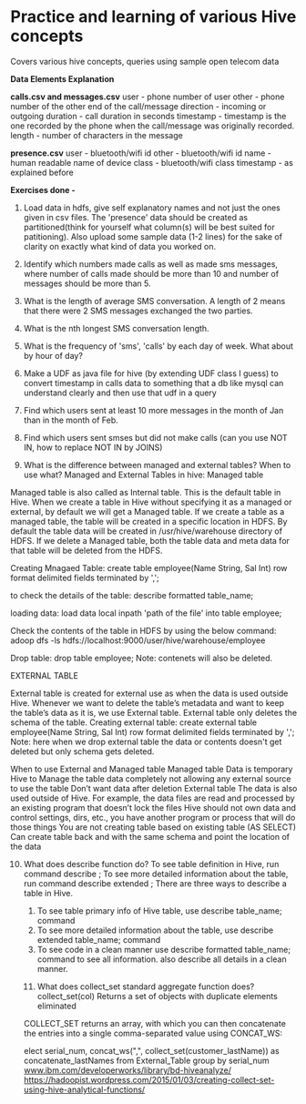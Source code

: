 # Practice and learning of various Hive concepts
Covers various hive concepts, queries using sample open telecom data

**Data Elements Explanation**

**calls.csv and messages.csv**
user - phone number of user
other - phone number of the other end of the call/message
direction - incoming or outgoing
duration - call duration in seconds
timestamp - timestamp is the one recorded by the phone when the call/message was originally recorded.
length - number of characters in the message

**presence.csv**
user - bluetooth/wifi id
other - bluetooth/wifi id
name - human readable name of device
class - bluetooth/wifi class
timestamp - as explained before

**Exercises done -**
1. Load data in hdfs, give self explanatory names and not just the ones given in csv files. The 'presence' data should be created as partitioned(think for yourself what column(s) will be best suited for patitioning). Also upload some sample data (1-2 lines) for the sake of clarity on exactly what kind of data you worked on.

2. Identify which numbers made calls as well as made sms messages, where number of calls made should be more than 10 and number of messages should be more than 5.

3. What is the length of average SMS conversation. A length of 2 means that there were 2 SMS messages exchanged the two parties.

4. What is the nth longest SMS conversation length.

5. What is the frequency of 'sms', 'calls' by each day of week. What about by hour of day?

6. Make a UDF as java file for hive (by extending UDF class I guess) to convert timestamp in calls data to something that a db like mysql can understand clearly and then use that udf in a query

7. Find which users sent at least 10 more messages in the month of Jan than in the month of Feb.

8. Find which users sent smses but did not make calls (can you use NOT IN, how to replace NOT IN by JOINS)

9. What is the difference between managed and external tables? When to use what?
Managed and External Tables in hive:
Managed table

Managed table is also called as Internal table. This is the default table in Hive. When we create a table in Hive without specifying it as a managed or external, by default we will get a Managed table.
If we create a table as a managed table, the table will be created in a specific location in HDFS.
By default the table data will be created in /usr/hive/warehouse directory of HDFS.
If we delete a Managed table, both the table data and meta data for that table will be deleted from the HDFS.

Creating Mnagaed Table:
create table employee(Name String, Sal Int) row format delimited fields terminated by ',';

to check the details of the table:
describe formatted table_name;

loading data:
load data local inpath 'path of the file' into table employee;

Check the contents of the table in HDFS by using the below command:
adoop dfs -ls hdfs://localhost:9000/user/hive/warehouse/employee

Drop table:
drop table employee;
Note: contenets will also be deleted.

EXTERNAL TABLE

External table is created for external use as when the data is used outside Hive. Whenever we want to delete the table’s metadata and want to keep the table’s data as it is, we use External table. External table only deletes the schema of the table.
Creating external table:
create external table employee(Name String, Sal Int) row format delimited fields terminated by ',';
Note: here when we drop external table the data or contents doesn't get deleted but only schema gets deleted.

When to use External and Managed table
Managed table
    Data is temporary
    Hive to Manage the table data completely not allowing any external source to use the table
    Don’t want data after deletion
External table
    The data is also used outside of Hive. For example, the data files are read and processed by an existing program that doesn’t lock the files
    Hive should not own data and control settings, dirs, etc., you have another program or process that will do those things
    You are not creating table based on existing table (AS SELECT)
    Can create table back and with the same schema and point the location of the data
    
10. What does describe function do?
To see table definition in Hive, run command
    describe <table name>;
To see more detailed information about the table, run command
    describe extended <tablename>;
There are three ways to describe a table in Hive.

1) To see table primary info of Hive table, use describe table_name; command
2) To see more detailed information about the table, use describe extended table_name; command
3) To see code in a clean manner use describe formatted table_name; command to see all information. also describe all details in a clean manner.

11. What does collect_set standard aggregate function does?
collect_set(col) 	Returns a set of objects with duplicate elements eliminated

COLLECT_SET returns an array, with which you can then concatenate the entries into a single comma-separated value using CONCAT_WS:

elect serial_num, concat_ws(",", collect_set(customer_lastName)) as concatenate_lastNames from External_Table group by serial_num
www.ibm.com/developerworks/library/bd-hiveanalyze/
https://hadoopist.wordpress.com/2015/01/03/creating-collect-set-using-hive-analytical-functions/